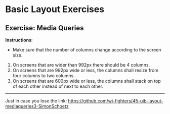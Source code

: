 # Basic Layout Exercises

## Exercise: Media Queries

**Instructions**:

+ Make sure that the number of columns change according to the screen size.
1. On screens that are wider than 992px there should be 4 columns.
1. On screens that are 992px wide or less, the columns shall resize from four columns to two columns.
1. On screens that are 600px wide or less, the columns shall stack on top of each other instead of next to each other.
--------------
Just in case you lose the link: https://github.com/wi-fighters/45-uib-layout-mediaqueries3-SimonSchoetz